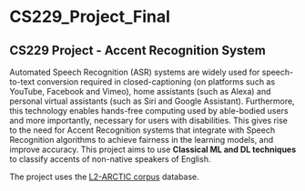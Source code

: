 # CS229_Project_Final

## CS229 Project - Accent Recognition System ##
Automated Speech Recognition (ASR) systems are widely used for speech- to-text conversion required in closed-captioning (on platforms such as YouTube, Facebook and
Vimeo), home assistants (such as Alexa) and personal virtual assistants (such as Siri and Google Assistant). Furthermore, this technology enables hands-free computing used by able-bodied users and more importantly, necessary for users with disabilities. This gives rise to the need for Accent Recognition systems
that integrate with Speech Recognition algorithms to achieve fairness in the learning models, and improve accuracy. This project aims to use **Classical ML and DL techniques** to classify accents of non-native speakers of English.

The project uses the [L2-ARCTIC corpus](https://psi.engr.tamu.edu/l2-arctic-corpus/) database.
